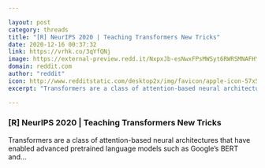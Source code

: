 ```yaml
---

layout: post
category: threads
title: "[R] NeurIPS 2020 | Teaching Transformers New Tricks"
date: 2020-12-16 00:37:32
link: https://vrhk.co/3qYfQNj
image: https://external-preview.redd.it/NxpxJb-esNwxFPsMWSyt6RWRSMNAFHY-LZcY_h39jt4.jpg?width=1200&height=628.272251309&auto=webp&crop=1200:628.272251309,smart&s=fb90ccc239e52a3baa06e2acd0d79a89de38cc99
domain: reddit.com
author: "reddit"
icon: http://www.redditstatic.com/desktop2x/img/favicon/apple-icon-57x57.png
excerpt: "Transformers are a class of attention-based neural architectures that have enabled advanced pretrained language models such as Google’s BERT and..."

---
```


### [R] NeurIPS 2020 | Teaching Transformers New Tricks

Transformers are a class of attention-based neural architectures that have enabled advanced pretrained language models such as Google’s BERT and...